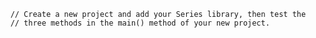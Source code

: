 
        // Create a new project and add your Series library, then test the
        // three methods in the main() method of your new project.
